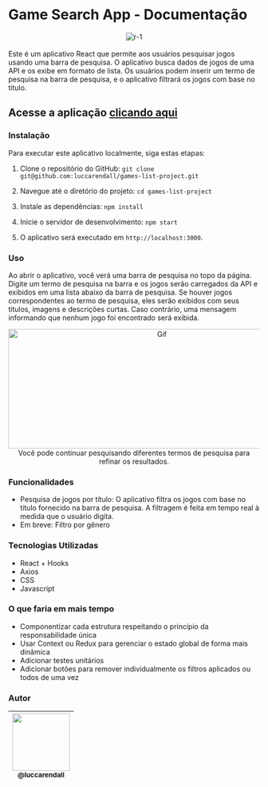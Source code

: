 # Game Search App - Documentação
<div align="center">
<img src="https://i.ibb.co/68mss0h/r-1.png" alt="r-1" border="0">
</div>
<br/>
Este é um aplicativo React que permite aos usuários pesquisar jogos usando uma barra de pesquisa. O aplicativo busca dados de jogos de uma API e os exibe em formato de lista. Os usuários podem inserir um termo de pesquisa na barra de pesquisa, e o aplicativo filtrará os jogos com base no título.

## Acesse a aplicação [clicando aqui](https://games-list-project.vercel.app/)

### Instalação

Para executar este aplicativo localmente, siga estas etapas:

1. Clone o repositório do GitHub:
```git clone git@github.com:luccarendall/games-list-project.git```
2. Navegue até o diretório do projeto: ```cd games-list-project```
3. Instale as dependências: ```npm install```
4. Inicie o servidor de desenvolvimento: ```npm start```

5. O aplicativo será executado em `http://localhost:3000`.

### Uso

Ao abrir o aplicativo, você verá uma barra de pesquisa no topo da página. Digite um termo de pesquisa na barra e os jogos serão carregados da API e exibidos em uma lista abaixo da barra de pesquisa. Se houver jogos correspondentes ao termo de pesquisa, eles serão exibidos com seus títulos, imagens e descrições curtas. Caso contrário, uma mensagem informando que nenhum jogo foi encontrado será exibida.

<div align="center">
<img src="https://media.giphy.com/media/1kgxjgjFbYdHGwv88x/giphy.gif" alt="Gif" width="600" height="240">
  <br/>
Você pode continuar pesquisando diferentes termos de pesquisa para refinar os resultados.
</div>


### Funcionalidades

- Pesquisa de jogos por título: O aplicativo filtra os jogos com base no título fornecido na barra de pesquisa. A filtragem é feita em tempo real à medida que o usuário digita.
- Em breve: Filtro por gênero

### Tecnologias Utilizadas

- React + Hooks
- Axios
- CSS
- Javascript

### O que faria em mais tempo
- Componentizar cada estrutura respeitando o princípio da responsabilidade única
- Usar Context ou Redux para gerenciar o estado global de forma mais dinâmica
- Adicionar testes unitários
- Adicionar botões para remover individualmente os filtros aplicados ou todos de uma vez

### Autor
| [<img src="https://avatars.githubusercontent.com/u/92706411?v=4" width=115><br><sub>@luccarendall</sub>](https://github.com/LuccaRendall) |
| :---: |
